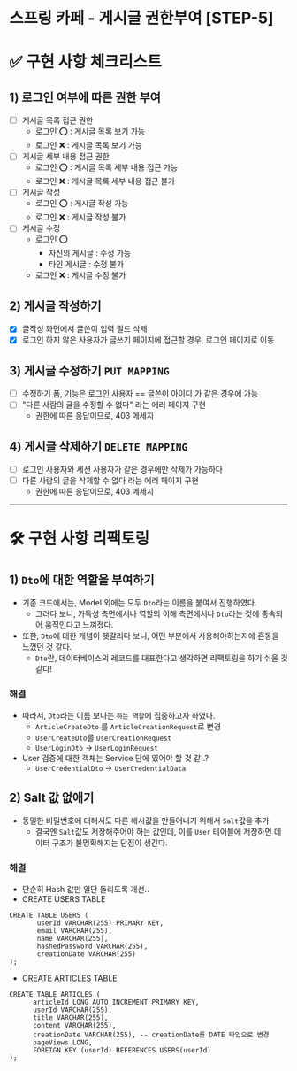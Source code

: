 스프링 카페 - 게시글 권한부여 [STEP-5]
===

# ✅ 구현 사항 체크리스트

## 1) 로그인 여부에 따른 권한 부여

- [ ] 게시글 목록 접근 권한
    - 로그인 ⭕️ : 게시글 목록 보기 가능
    - 로그인 ❌ : 게시글 목록 보기 가능
- [ ] 게시글 세부 내용 접근 권한
    - 로그인 ⭕️ : 게시글 목록 세부 내용 접근 가능
    - 로그인 ❌ : 게시글 목록 세부 내용 접근 불가
- [ ] 게시글 작성
    - 로그인 ⭕️ : 게시글 작성 가능
    - 로그인 ❌ : 게시글 작성 불가
- [ ] 게시글 수정
    - 로그인 ⭕️
        - 자신의 게시글 : 수정 가능
        - 타인 게시글 : 수정 불가
    - 로그인 ❌ : 게시글 수정 불가

## 2) 게시글 작성하기

- [x] 글작성 화면에서 글쓴이 입력 필드 삭제
- [x] 로그인 하지 않은 사용자가 글쓰기 페이지에 접근할 경우, 로그인 페이지로 이동

## 3) 게시글 수정하기 ```PUT MAPPING```

- [ ] 수정하기 폼, 기능은 로그인 사용자 == 글쓴이 아이디 가 같은 경우에 가능
- [ ] "다른 사람의 글을 수정할 수 없다" 라는 에러 페이지 구현
    - 권한에 따른 응답이므로, 403 메세지

## 4) 게시글 삭제하기 ```DELETE MAPPING```

- [ ] 로그인 사용자와 세션 사용자가 같은 경우에만 삭제가 가능하다
- [ ] 다른 사람의 글을 삭제할 수 없다 라는 에러 페이지 구현
    - 권한에 따른 응답이므로, 403 메세지

---

# 🛠️ 구현 사항 리팩토링

## 1) ```Dto```에 대한 역할을 부여하기

- 기존 코드에서는, Model 외에는 모두 ```Dto```라는 이름을 붙여서 진행하였다.
    - 그러다 보니, 가독성 측면에서나 역할의 이해 측면에서나 ```Dto```라는 것에 종속되어 움직인다고 느껴졌다.
- 또한, ```Dto```에 대한 개념이 헷갈리다 보니, 어떤 부분에서 사용해야하는지에 혼동을 느꼈던 것 같다.
    - ```Dto```란, 데이터베이스의 레코드를 대표한다고 생각하면 리팩토링을 하기 쉬울 것 같다!

### 해결

- 따라서, ```Dto```라는 이름 보다는 ```하는 역할```에 집중하고자 하였다.
    - ```ArticleCreateDto``` 를 ```ArticleCreationRequest```로 변경
    - ```UserCreateDto```를 ```UserCreationRequest```
    - ```UserLoginDto``` -> ```UserLoginRequest```
- User 검증에 대한 객체는 Service 단에 있어야 할 것 같..?
    - ```UserCredentialDto``` -> ```UserCredentialData```

## 2) Salt 값 없애기

- 동일한 비밀번호에 대해서도 다른 해시값을 만들어내기 위해서 ```Salt```값을 추가
    - 결국엔 ```Salt```값도 저장해주어야 하는 값인데, 이를 ```User``` 테이블에 저장하면 데이터 구조가 불명확해지는 단점이 생긴다.

### 해결

- 단순히 Hash 값만 일단 돌리도록 개선..
- CREATE USERS TABLE

```
CREATE TABLE USERS (
       userId VARCHAR(255) PRIMARY KEY,
       email VARCHAR(255),
       name VARCHAR(255),
       hashedPassword VARCHAR(255),
       creationDate VARCHAR(255)
);
```

- CREATE ARTICLES TABLE

```
CREATE TABLE ARTICLES (
      articleId LONG AUTO_INCREMENT PRIMARY KEY,
      userId VARCHAR(255),
      title VARCHAR(255),
      content VARCHAR(255),
      creationDate VARCHAR(255), -- creationDate를 DATE 타입으로 변경
      pageViews LONG,
      FOREIGN KEY (userId) REFERENCES USERS(userId)
);
```